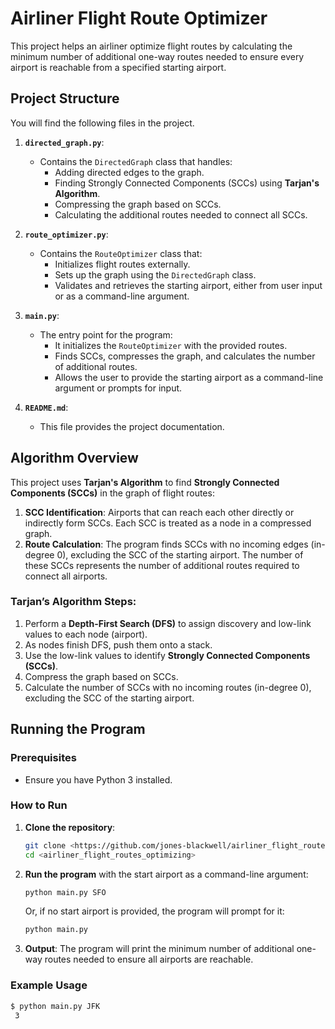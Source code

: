 # Airliner Flight Route Optimizer

This project helps an airliner optimize flight routes by calculating the minimum number of additional one-way routes needed to ensure every airport is reachable from a specified starting airport.

## Project Structure
You will find the following files in the project.

1. **`directed_graph.py`**:
   - Contains the `DirectedGraph` class that handles:
     - Adding directed edges to the graph.
     - Finding Strongly Connected Components (SCCs) using **Tarjan's Algorithm**.
     - Compressing the graph based on SCCs.
     - Calculating the additional routes needed to connect all SCCs.

2. **`route_optimizer.py`**:
   - Contains the `RouteOptimizer` class that:
     - Initializes flight routes externally.
     - Sets up the graph using the `DirectedGraph` class.
     - Validates and retrieves the starting airport, either from user input or as a command-line argument.

3. **`main.py`**:
   - The entry point for the program:
     - It initializes the `RouteOptimizer` with the provided routes.
     - Finds SCCs, compresses the graph, and calculates the number of additional routes.
     - Allows the user to provide the starting airport as a command-line argument or prompts for input.

4. **`README.md`**:
   - This file provides the project documentation.

## Algorithm Overview

This project uses **Tarjan's Algorithm** to find **Strongly Connected Components (SCCs)** in the graph of flight routes:
1. **SCC Identification**: Airports that can reach each other directly or indirectly form SCCs. Each SCC is treated as a node in a compressed graph.
2. **Route Calculation**: The program finds SCCs with no incoming edges (in-degree 0), excluding the SCC of the starting airport. The number of these SCCs represents the number of additional routes required to connect all airports.

### Tarjan’s Algorithm Steps:
1. Perform a **Depth-First Search (DFS)** to assign discovery and low-link values to each node (airport).
2. As nodes finish DFS, push them onto a stack.
3. Use the low-link values to identify **Strongly Connected Components (SCCs)**.
4. Compress the graph based on SCCs.
5. Calculate the number of SCCs with no incoming routes (in-degree 0), excluding the SCC of the starting airport.

## Running the Program

### Prerequisites
- Ensure you have Python 3 installed.

### How to Run

1. **Clone the repository**:
    ```bash
    git clone <https://github.com/jones-blackwell/airliner_flight_routes_optimizing.git>
    cd <airliner_flight_routes_optimizing>
    ```

2. **Run the program** with the start airport as a command-line argument:
    ```bash
    python main.py SFO
    ```

   Or, if no start airport is provided, the program will prompt for it:
    ```bash
    python main.py
    ```

3. **Output**: The program will print the minimum number of additional one-way routes needed to ensure all airports are reachable.

### Example Usage

```bash
$ python main.py JFK
 3
